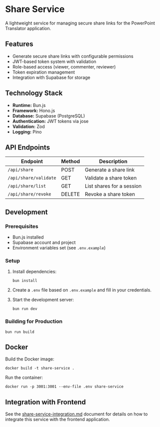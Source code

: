 # Share Service

A lightweight service for managing secure share links for the PowerPoint Translator application.

## Features

- Generate secure share links with configurable permissions
- JWT-based token system with validation
- Role-based access (viewer, commenter, reviewer)
- Token expiration management
- Integration with Supabase for storage

## Technology Stack

- **Runtime:** Bun.js
- **Framework:** Hono.js
- **Database:** Supabase (PostgreSQL)
- **Authentication:** JWT tokens via jose
- **Validation:** Zod
- **Logging:** Pino

## API Endpoints

| Endpoint | Method | Description |
|----------|--------|-------------|
| `/api/share` | POST | Generate a share link |
| `/api/share/validate` | GET | Validate a share token |
| `/api/share/list` | GET | List shares for a session |
| `/api/share/revoke` | DELETE | Revoke a share token |

## Development

### Prerequisites

- Bun.js installed
- Supabase account and project
- Environment variables set (see `.env.example`)

### Setup

1. Install dependencies:
   ```
   bun install
   ```

2. Create a `.env` file based on `.env.example` and fill in your credentials.

3. Start the development server:
   ```
   bun run dev
   ```

### Building for Production

```
bun run build
```

## Docker

Build the Docker image:

```
docker build -t share-service .
```

Run the container:

```
docker run -p 3001:3001 --env-file .env share-service
```

## Integration with Frontend

See the [share-service-integration.md](../../docs/share-service-integration.md) document for details on how to integrate this service with the frontend application. 